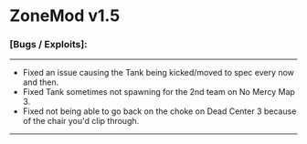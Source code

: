 # **ZoneMod v1.5**

### **[Bugs / Exploits]:**

---

* Fixed an issue causing the Tank being kicked/moved to spec every now and then.
* Fixed Tank sometimes not spawning for the 2nd team on No Mercy Map 3.
* Fixed not being able to go back on the choke on Dead Center 3 because of the chair you'd clip through.

---